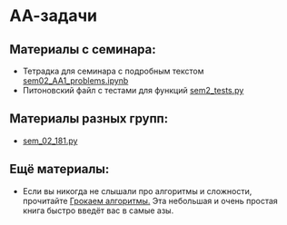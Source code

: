 АА-задачи
=====

## Материалы с семинара:

* Тетрадка для семинара с подробным текстом [sem02_AA1_problems.ipynb](sem02_AA1_problems.ipynb)
* Питоновский файл с тестами для функций [sem2_tests.py](sem2_tests.py)


## Материалы разных групп:

* [sem_02_181.py](sem_02_181.py)

## Ещё материалы:

* Если вы никогда не слышали про алгоритмы и сложности, прочитайте [Грокаем алгоритмы.](https://yadi.sk/i/VUEpPKLb3ZH2Bz) Эта небольшая и очень простая книга быстро введёт вас в самые азы.
